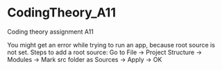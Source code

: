 # CodingTheory_A11
Coding theory assignment A11

You might get an error while trying to run an app, because root source is not set.
Steps to add a root source:
Go to File -> Project Structure -> Modules -> Mark src folder as Sources -> Apply -> OK
